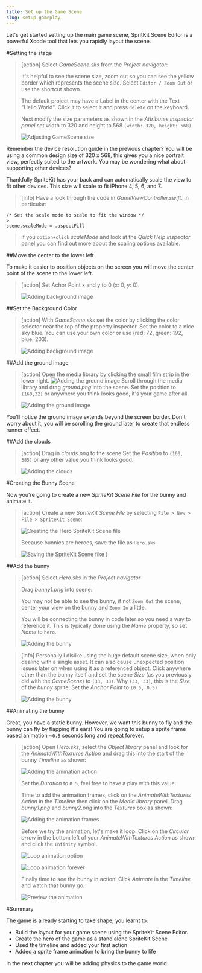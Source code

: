 ```yaml
---
title: Set up the Game Scene
slug: setup-gameplay
---
```


Let's get started setting up the main game scene, SpritKit Scene Editor is a powerful Xcode tool that lets you rapidly layout the scene.

#Setting the stage

> [action]
> Select *GameScene.sks* from the *Project navigator*:
>
> It's helpful to see the scene size, zoom out so you can see the yellow border which represents the scene size. Select `Editor / Zoom Out` or use the shortcut shown.
>
>The default project may have a Label in the center with the Text "Hello World". Click it to select it and press `delete` on the keyboard. 
>
> Next modify the size parameters as shown in the *Attributes inspector panel* set width to 320 and height to 568 `(width: 320, height: 568)`
>
> ![Adjusting GameScene size](../Tutorial-Images/xcode_gamescene_size.png)
>

Remember the device resolution guide in the previous chapter? You will be using a common design size of 320 x 568, this gives you a nice portrait view, perfectly suited to the artwork.  You may be wondering what about supporting other devices?

Thankfully SpriteKit has your back and can automatically scale the view to fit other devices. This size will scale to fit iPhone 4, 5, 6, and 7. 

> [info]
> Have a look through the code in *GameViewController.swift*.  In particular:
>
```
/* Set the scale mode to scale to fit the window */
>
scene.scaleMode = .aspectFill
```
>
> If you `option+click` *scaleMode* and look at the *Quick Help inspector* panel you can find out more about the scaling options available.
>

##Move the center to the lower left

To make it easier to position objects on the screen you will move the center point of the scene to the lower left. 

> [action]
> Set Achor Point x and y to 0 (x: 0, y: 0).
>
> ![Adding background image](../Tutorial-Images/Xcode-set-anchor-point.png)
>

##Set the Background Color

> [action]
> With *GameScene.sks* set the color by clicking the color selector near the top of the property inspector. Set the color to a nice sky blue. You can use 
> your own color or use (red: 72, green: 192, blue: 203).
>
> ![Adding background image](../Tutorial-Images/Xcode-Background-color.png)
>

##Add the ground image

> [action]
> Open the media library by clicking the small film strip in the lower right. ![Adding the ground image](../Tutorial-Images/media-library.png)
> Scroll through the media library and drag *ground.png* into the scene.
> Set the position to `(160,32)` or anywhere you think looks good, it's your game after all.
>
> ![Adding the ground image](../Tutorial-Images/xcode_gamescene_add_ground.png)
>

You'll notice the ground image extends beyond the screen border. Don't worry about it, you will be scrolling the ground later to create that endless runner effect.

##Add the clouds

> [action]
> Drag in *clouds.png* to the scene
> Set the *Position* to `(160, 385)` or any other value you think looks good.
>
> ![Adding the clouds](../Tutorial-Images/xcode_gamescene_add_clouds.png)
>

#Creating the Bunny Scene

Now you're going to create a new *SpriteKit Scene File* for the bunny and animate it.

> [action]
> Create a new *SpriteKit Scene File* by selecting `File > New > File > SpriteKit Scene`:
>
> ![Creating the Hero SpriteKit Scene file](../Tutorial-Images/xcode_add_sks.png)
>
> Because bunnies are heroes, save the file as `Hero.sks`
>
> ![Saving the SpriteKit Scene fike](../Tutorial-Images/xcode_add_sks_hero.png)
>)

##Add the bunny

> [action]
> Select *Hero.sks* in the *Project navigator*
>
> Drag *bunny1.png* into scene:
>
> You may not be able to see the bunny, if not `Zoom Out` the scene, center your view on the bunny and `Zoom In` a little.
>
> You will be connecting the bunny in code later so you need a way to reference it.  This is typically done using the *Name* property, so set *Name* to `hero`.
>
> ![Adding the bunny](../Tutorial-Images/hero-scene-size.png)
>

<!--  -->

> [info]
> Personally I dislike using the huge default scene size, when only dealing with a single asset. It can also cause unexpected position issues later on when using it as a referenced object.
> Click anywhere other than the bunny itself and set the scene *Size* (as you previously did with the *GameScene*) to `(33, 33)`.  Why `(33, 33)`, this is the *Size* of the *bunny* sprite.
> Set the *Anchor Point* to `(0.5, 0.5)`
>
> ![Adding the bunny](../Tutorial-Images/xcode_add_bunny_hero_scene.png)
>

##Animating the bunny

Great, you have a static bunny.  However, we want this bunny to fly and the bunny can fly by flapping it's ears!
You are going to setup a sprite frame based animation ~`0.5` seconds long and repeat forever.

> [action]
> Open *Hero.sks*, select the *Object library* panel and look for the *AnimateWithTextures Action* and drag this
> into the start of the bunny *Timeline* as shown:
>
> ![Adding the animation action](../Tutorial-Images/xcode_hero_add_action.png)
>
> Set the *Duration* to `0.5`, feel free to have a play with this value.
>
> Time to add the animation frames, click on the *AnimateWithTextures Action* in the *Timeline* then click on the *Media library* panel.
> Drag *bunny1.png* and *bunny2.png* into the *Textures* box as shown:
>
> ![Adding the animation frames](../Tutorial-Images/xcode_hero_add_action_frames.png)
>
> Before we try the animation, let's make it loop.  Click on the *Circular arrow* in the bottom left of your *AnimateWithTextures Action* as shown and click the `Infinity` symbol.
>
> ![Loop animation option](../Tutorial-Images/xcode_hero_action_loop.png)
>
> ![Loop animation forever](../Tutorial-Images/xcode_hero_animation_action_loop.png)
>
> Finally time to see the bunny in action! Click *Animate* in the *Timeline* and watch that bunny go.
>
> ![Preview the animation](../Tutorial-Images/xcode_timeline_animate.png)
>

#Summary

The game is already starting to take shape, you learnt to:

- Build the layout for your game scene using the SpriteKit Scene Editor.
- Create the hero of the game as a stand alone SpriteKit Scene
- Used the timeline and added your first action
- Added a sprite frame animation to bring the bunny to life

In the next chapter you will be adding physics to the game world.
